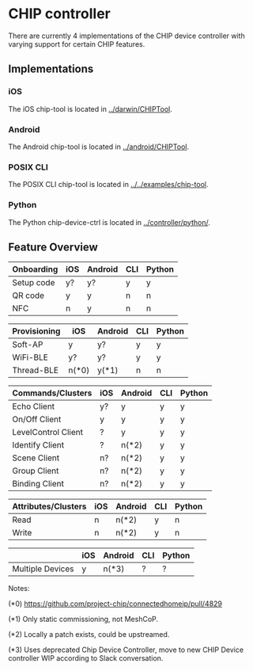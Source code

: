 
# CHIP controller

There are currently 4 implementations of the CHIP device controller with varying support for certain CHIP features.

## Implementations

### iOS

The iOS chip-tool is located in [../darwin/CHIPTool](../darwin/CHIPTool).

### Android

The Android chip-tool is located in [../android/CHIPTool](../android/CHIPTool).

### POSIX CLI

The POSIX CLI chip-tool is located in [../../examples/chip-tool](../../examples/chip-tool).

### Python

The Python chip-device-ctrl is located in [../controller/python/](../controller/python).

## Feature Overview

| Onboarding          | iOS   | Android | CLI | Python |
| ------------------- | ----- | ------- | --- | ------ |
| Setup code          | y?    | y?      | y   | y      |
| QR code             | y     | y       | n   | n      |
| NFC                 | n     | y       | n   | n      |

| Provisioning        | iOS   | Android | CLI | Python |
| ------------------- | ----- | ------- | --- | ------ |
| Soft-AP             | y     | y?      | y   | y      |
| WiFi-BLE            | y?    | y?      | y   | y      |
| Thread-BLE          | n(*0) | y(*1)   | n   | n      |

| Commands/Clusters   | iOS   | Android | CLI | Python |
| ------------------- | ----- | ------- | --- | ------ |
| Echo Client         | y?    | y       | y   | y      |
| On/Off Client       | y     | y       | y   | y      |
| LevelControl Client | ?     | y       | y   | y      |
| Identify Client     | ?     | n(*2)   | y   | y      |
| Scene Client        | n?    | n(*2)   | y   | y      |
| Group Client        | n?    | n(*2)   | y   | y      |
| Binding Client      | n?    | n(*2)   | y   | y      |

| Attributes/Clusters | iOS   | Android | CLI | Python |
| ------------------- | ----- | ------- | --- | ------ |
| Read                | n     | n(*2)   | y   | n      |
| Write               | n     | n(*2)   | y   | n      |

|                     | iOS   | Android | CLI | Python |
| ------------------- | ----- | ------- | --- | ------ |
| Multiple Devices    | y     | n(*3)   | ?   | ?      |

Notes:

(*0) <https://github.com/project-chip/connectedhomeip/pull/4829>

(*1) Only static commissioning, not MeshCoP.

(*2) Locally a patch exists, could be upstreamed.

(*3) Uses deprecated Chip Device Controller, move to new CHIP Device controller WIP according to Slack conversation.

